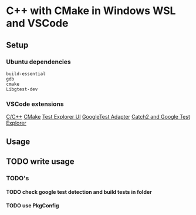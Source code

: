 
# C++ with CMake in Windows WSL and VSCode

## Setup

### Ubuntu dependencies

    build-essential
    gdb
    cmake
    Libgtest-dev

### VSCode extensions

[C/C++](https://marketplace.visualstudio.com/items?itemName=ms-vscode.cpptools "C/C++")
[CMake](https://marketplace.visualstudio.com/items?itemName=twxs.cmake "CMake")
[Test Explorer UI](https://marketplace.visualstudio.com/items?itemName=hbenl.vscode-test-explorer "Test Explorer UI")
[GoogleTest Adapter](https://marketplace.visualstudio.com/items?itemName=DavidSchuldenfrei.gtest-adapter "GoogleTest Adapter")
[Catch2 and Google Test Explorer](https://marketplace.visualstudio.com/items?itemName=matepek.vscode-catch2-test-adapter "Catch2 and Google Test Explorer")

## Usage

## TODO write usage

### TODO's

#### TODO check google test detection and build tests in folder

#### TODO use PkgConfig
